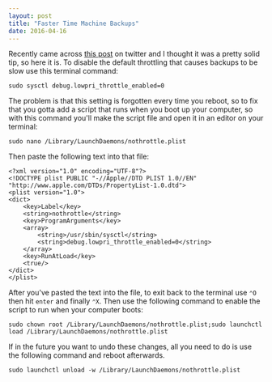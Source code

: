 ```yaml
---
layout: post
title: "Faster Time Machine Backups"
date: 2016-04-16
---
```


Recently came across [this post](http://www.mackungfu.org/massively-speed-up-time-capsule-time-machine-backups) on twitter and I thought it was a pretty solid tip, so here it is. To disable the default throttling that causes backups to be slow use this terminal command:

	sudo sysctl debug.lowpri_throttle_enabled=0

The problem is that this setting is forgotten every time you reboot, so to fix that you gotta add a script that runs when you boot up your computer, so with this command you'll make the script file and open it in an editor on your terminal:

	sudo nano /Library/LaunchDaemons/nothrottle.plist

Then paste the following text into that file:

	<?xml version="1.0" encoding="UTF-8"?>
	<!DOCTYPE plist PUBLIC "-//Apple//DTD PLIST 1.0//EN" "http://www.apple.com/DTDs/PropertyList-1.0.dtd">
	<plist version="1.0">
	<dict>
		<key>Label</key>
		<string>nothrottle</string>
		<key>ProgramArguments</key>
		<array>
			<string>/usr/sbin/sysctl</string>
			<string>debug.lowpri_throttle_enabled=0</string>
		</array>
		<key>RunAtLoad</key>
		<true/>
	</dict>
	</plist>

After you've pasted the text into the file, to exit back to the terminal use ``⌃O`` then hit ``enter`` and finally ``⌃X``. Then use the following command to enable the script to run when your computer boots:

	sudo chown root /Library/LaunchDaemons/nothrottle.plist;sudo launchctl load /Library/LaunchDaemons/nothrottle.plist

If in the future you want to undo these changes, all you need to do is use the following command and reboot afterwards.

	sudo launchctl unload -w /Library/LaunchDaemons/nothrottle.plist